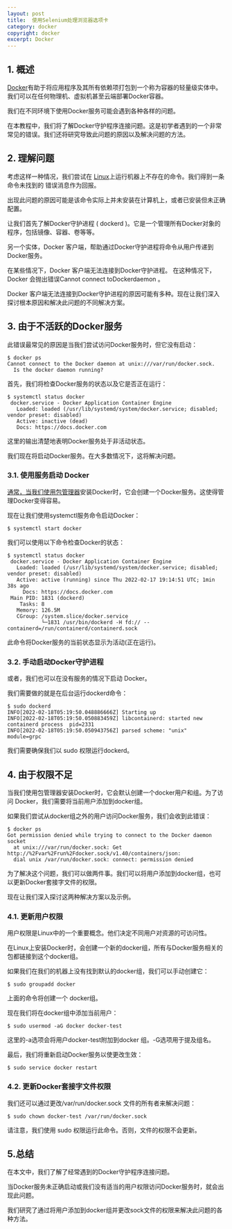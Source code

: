 ```yaml
---
layout: post
title:  使用Selenium处理浏览器选项卡
category: docker
copyright: docker
excerpt: Docker
---
```


## 1. 概述

[Docker](https://www.baeldung.com/ops/docker-guide)有助于将应用程序及其所有依赖项打包到一个称为容器的轻量级实体中。我们可以在任何物理机、虚拟机甚至云端部署Docker容器。

我们在不同环境下使用Docker服务可能会遇到各种各样的问题。

在本教程中，我们将了解Docker守护程序连接问题。这是初学者遇到的一个非常常见的错误。我们还将研究导致此问题的原因以及解决问题的方法。

## 2. 理解问题

考虑这样一种情况，我们尝试在 [Linux](https://www.baeldung.com/linux/)上运行机器上不存在的命令。我们得到一条命令未找到的 错误消息作为回报。

出现此问题的原因可能是该命令实际上并未安装在计算机上，或者已安装但未正确配置。

让我们首先了解Docker守护进程 ( dockerd )。它是一个管理所有Docker对象的程序，包括镜像、容器、卷等等。

另一个实体，Docker 客户端，帮助通过Docker守护进程将命令从用户传递到Docker服务。

在某些情况下，Docker 客户端无法连接到Docker守护进程。 在这种情况下，Docker 会抛出错误Cannot connect toDockerdaemon 。

Docker 客户端无法连接到Docker守护进程的原因可能有多种。现在让我们深入探讨根本原因和解决此问题的不同解决方案。

## 3. 由于不活跃的Docker服务

此错误最常见的原因是当我们尝试访问Docker服务时，但它没有启动：

```shell
$ docker ps
Cannot connect to the Docker daemon at unix:///var/run/docker.sock.
  Is the docker daemon running?
```

首先，我们将检查Docker服务的状态以及它是否正在运行：

```shell
$ systemctl status docker
 docker.service - Docker Application Container Engine
   Loaded: loaded (/usr/lib/systemd/system/docker.service; disabled; vendor preset: disabled)
   Active: inactive (dead)
   Docs: https://docs.docker.com
```

这里的输出清楚地表明Docker服务处于非活动状态。

我们现在将启动Docker服务。在大多数情况下，这将解决问题。

### 3.1. 使用服务启动 Docker

[通常，当我们使用包管理器](https://www.baeldung.com/linux/yum-and-apt)安装Docker时，它会创建一个Docker服务。这使得管理Docker变得容易。

现在让我们使用systemctl服务命令启动Docker：

```shell
$ systemctl start docker
```

我们可以使用以下命令检查Docker的状态：

```shell
$ systemctl status docker
 docker.service - Docker Application Container Engine
   Loaded: loaded (/usr/lib/systemd/system/docker.service; disabled; vendor preset: disabled)
   Active: active (running) since Thu 2022-02-17 19:14:51 UTC; 1min 38s ago
     Docs: https://docs.docker.com
 Main PID: 1831 (dockerd)
    Tasks: 8
   Memory: 126.5M
   CGroup: /system.slice/docker.service
           └─1831 /usr/bin/dockerd -H fd:// --containerd=/run/containerd/containerd.sock
```

此命令将Docker服务的当前状态显示为活动(正在运行)。

### 3.2. 手动启动Docker守护进程

或者，我们也可以在没有服务的情况下启动 Docker。

我们需要做的就是在后台运行dockerd命令：

```shell
$ sudo dockerd
INFO[2022-02-18T05:19:50.048886666Z] Starting up                                  
INFO[2022-02-18T05:19:50.050883459Z] libcontainerd: started new containerd process  pid=2331
INFO[2022-02-18T05:19:50.050943756Z] parsed scheme: "unix"                         module=grpc
```

我们需要确保我们以 sudo 权限运行dockerd。

## 4. 由于权限不足

当我们使用包管理器安装Docker时，它会默认创建一个docker用户和组。为了访问 Docker，我们需要将当前用户添加到docker组。

如果我们尝试从docker组之外的用户访问Docker服务，我们会收到此错误：

```shell
$ docker ps
Got permission denied while trying to connect to the Docker daemon socket
  at unix:///var/run/docker.sock: Get http://%2Fvar%2Frun%2Fdocker.sock/v1.40/containers/json:
  dial unix /var/run/docker.sock: connect: permission denied
```

为了解决这个问题，我们可以做两件事。我们可以将用户添加到docker组，也可以更新Docker套接字文件的权限。

现在让我们深入探讨这两种解决方案以及示例。

### 4.1. 更新用户权限

用户权限是Linux中的一个重要概念。他们决定不同用户对资源的可访问性。

在Linux上安装Docker时，会创建一个新的docker组，所有与Docker服务相关的包都链接到这个docker组。

如果我们在我们的机器上没有找到默认的docker组，我们可以手动创建它：

```shell
$ sudo groupadd docker
```

上面的命令将创建一个 docker组。

现在我们将在docker组中添加当前用户：

```shell
$ sudo usermod -aG docker docker-test
```

这里的-a选项会将用户docker-test附加到docker 组。-G选项用于提及组名。

最后，我们将重新启动Docker服务以使更改生效：

```shell
$ sudo service docker restart
```

### 4.2. 更新Docker套接字文件权限

 我们还可以通过更改/var/run/docker.sock 文件的所有者来解决问题：

```shell
$ sudo chown docker-test /var/run/docker.sock
```

请注意，我们使用 sudo 权限运行此命令。否则，文件的权限不会更新。

## 5.总结

在本文中，我们了解了经常遇到的Docker守护程序连接问题。

当Docker服务未正确启动或我们没有适当的用户权限访问Docker服务时，就会出现此问题。

我们研究了通过将用户添加到docker组并更改sock文件的权限来解决此问题的各种方法。
